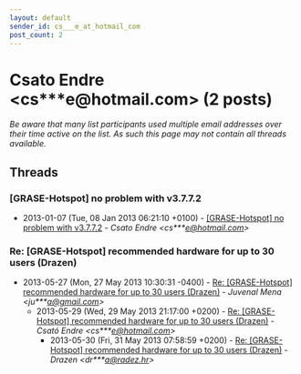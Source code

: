 ```yaml
---
layout: default
sender_id: cs___e_at_hotmail_com
post_count: 2
---
```


# Csato Endre <cs***e<span>@</span>hotmail.com> (2 posts)

_Be aware that many list participants used multiple email addresses over their time active on the list. As such this page may not contain all threads available._

## Threads

### [GRASE-Hotspot] no problem with v3.7.7.2
+ 2013-01-07 (Tue, 08 Jan 2013 06:21:10 +0100) - [[GRASE-Hotspot] no problem with v3.7.7.2](/archive/2013/01/e79692b6ac516895d279c977fa0dff8156a2a1ce42c474df54c0678ea5b5565e) - _Csato Endre \<cs***e@hotmail.com\>_

### Re: [GRASE-Hotspot] recommended hardware for up to 30 users (Drazen)
+ 2013-05-27 (Mon, 27 May 2013 10:30:31 -0400) - [Re: [GRASE-Hotspot] recommended hardware for up to 30 users (Drazen)](/archive/2013/05/f7df7ed7796fa99aad0687818f973fc02b572db545158fb98ba621319a82f65e) - _Juvenal Mena \<ju***a@gmail.com\>_
  + 2013-05-29 (Wed, 29 May 2013 21:17:00 +0200) - [Re: [GRASE-Hotspot] recommended hardware for up to 30 users (Drazen)](/archive/2013/05/4cfc96d6b358da16d144646147f9761bace5883da06c537ed9bf20c97de3fd52) - _Csató Endre \<cs***e@hotmail.com\>_
    + 2013-05-30 (Fri, 31 May 2013 07:58:59 +0200) - [Re: [GRASE-Hotspot] recommended hardware for up to 30 users (Drazen)](/archive/2013/05/8daf872613b6bf0adbba38b31ff54897b576c9bb0756a3ae7b3923838799c205) - _Drazen \<dr***a@radez.hr\>_

